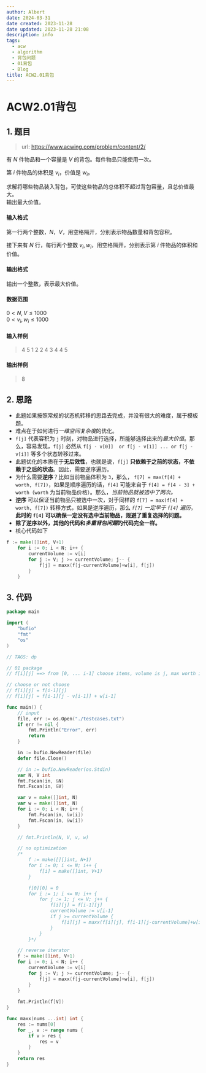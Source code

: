 ```yaml
---
author: Albert
date: 2024-03-31
date created: 2023-11-28
date updated: 2023-11-28 21:08
description: info
tags:
  - acw
  - algorithm
  - 背包问题
  - 01背包
  - Blog
title: ACW2.01背包
---
```


# ACW2.01背包

## 1. 题目

> url: https://www.acwing.com/problem/content/2/

有 $N$ 件物品和一个容量是 $V$ 的背包。每件物品只能使用一次。

第 $i$ 件物品的体积是 $v_i$，价值是 $w_i$。

求解将哪些物品装入背包，可使这些物品的总体积不超过背包容量，且总价值最大。  
输出最大价值。

#### 输入格式

第一行两个整数，$N，V$，用空格隔开，分别表示物品数量和背包容积。

接下来有 $N$ 行，每行两个整数 $v_i, w_i$，用空格隔开，分别表示第 $i$ 件物品的体积和价值。

#### 输出格式

输出一个整数，表示最大价值。

#### 数据范围

$0 \lt N, V \le 1000$  
$0 \lt v_i, w_i \le 1000$

#### 输入样例

>4 5 
>1 2 
>2 4 
>3 4 
>4 5 

#### 输出样例

> 8

## 2. 思路

- 此题如果按照常规的状态机转移的思路去完成，并没有很大的难度，属于模板题。
- 难点在于如何进行*一维空间复杂度*的优化。
- `f[j]` 代表容积为 `j` 时刻，对物品进行选择，所能够选择出来的*最大价值*。那么，容易发现，`f[j]` 必然从 `f[j - v[0]]  or f[j - v[1]] ... or f[j - v[i]]` 等多个状态转移过来。
- 此题优化的本质在于**无后效性**，也就是说，`f[j]` **只依赖于之前的状态，不依赖于之后的状态**。因此，需要逆序遍历。
- 为什么需要**逆序**？比如当前物品体积为 `3`，那么， `f[7] = max(f[4] + worth, f[7])`，如果是顺序遍历的话，`f[4]` 可能来自于 `f[4] = f[4 - 3] + worth`（`worth` 为当前物品价格）。那么，*当前物品就被选中了两次。*
- **逆序** 可以保证当前物品只被选中一次，对于同样的 `f[7] = max(f[4] + worth, f[7])` 转移方式，如果是逆序遍历，那么 *`f[7]` 一定早于 `f[4]` 遍历*，**此时的 `f[4]` 可以确保一定没有选中当前物品，规避了重复选择的问题。**
- **除了逆序以外，其他的代码和*多重背包问题*的代码完全一样。**
- 核心代码如下

```go
f := make([]int, V+1)
	for i := 0; i < N; i++ {
		currentVolume := v[i]
		for j := V; j >= currentVolume; j-- {
			f[j] = maxx(f[j-currentVolume]+w[i], f[j])
		}
	}
```

## 3. 代码

```go
package main

import (
	"bufio"
	"fmt"
	"os"
)

// TAGS: dp

// 01 package
// f[i][j] ==> from [0, ... i-1] choose items, volume is j, max worth is f[i][j]

// choose or not choose
// f[i][j] = f[i-1][j]
// f[i][j] = f[i-1][j - v[i-1]] + w[i-1]

func main() {
	// input
	file, err := os.Open("./testcases.txt")
	if err != nil {
		fmt.Println("Error", err)
		return
	}

	in := bufio.NewReader(file)
	defer file.Close()

	// in := bufio.NewReader(os.Stdin)
	var N, V int
	fmt.Fscan(in, &N)
	fmt.Fscan(in, &V)

	var v = make([]int, N)
	var w = make([]int, N)
	for i := 0; i < N; i++ {
		fmt.Fscan(in, &v[i])
		fmt.Fscan(in, &w[i])
	}

	// fmt.Println(N, V, v, w)

	// no optimization
	/*
		f := make([][]int, N+1)
		for i := 0; i <= N; i++ {
			f[i] = make([]int, V+1)
		}

		f[0][0] = 0
		for i := 1; i <= N; i++ {
			for j := 1; j <= V; j++ {
				f[i][j] = f[i-1][j]
				currentVolume := v[i-1]
				if j >= currentVolume {
					f[i][j] = maxx(f[i][j], f[i-1][j-currentVolume]+w[i-1])
				}
			}
		}*/

	// reverse iterator
	f := make([]int, V+1)
	for i := 0; i < N; i++ {
		currentVolume := v[i]
		for j := V; j >= currentVolume; j-- {
			f[j] = maxx(f[j-currentVolume]+w[i], f[j])
		}
	}
	
	fmt.Println(f[V])
}

func maxx(nums ...int) int {
	res := nums[0]
	for _, v := range nums {
		if v > res {
			res = v
		}
	}
	return res
}


```